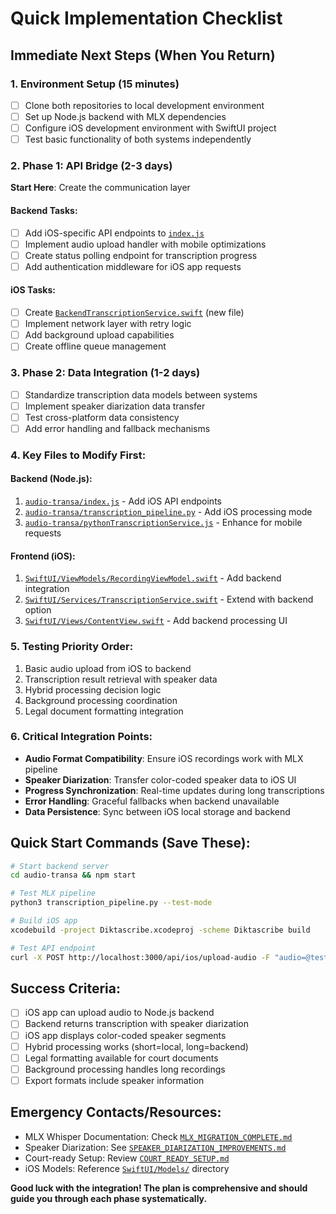 # Quick Implementation Checklist

## Immediate Next Steps (When You Return)

### 1. Environment Setup (15 minutes)
- [ ] Clone both repositories to local development environment
- [ ] Set up Node.js backend with MLX dependencies
- [ ] Configure iOS development environment with SwiftUI project
- [ ] Test basic functionality of both systems independently

### 2. Phase 1: API Bridge (2-3 days)
**Start Here**: Create the communication layer

#### Backend Tasks:
- [ ] Add iOS-specific API endpoints to [`index.js`](audio-transa/index.js:1)
- [ ] Implement audio upload handler with mobile optimizations
- [ ] Create status polling endpoint for transcription progress
- [ ] Add authentication middleware for iOS app requests

#### iOS Tasks:
- [ ] Create [`BackendTranscriptionService.swift`](tmp/diktascribe/SwiftUI/Services/BackendTranscriptionService.swift) (new file)
- [ ] Implement network layer with retry logic
- [ ] Add background upload capabilities
- [ ] Create offline queue management

### 3. Phase 2: Data Integration (1-2 days)
- [ ] Standardize transcription data models between systems
- [ ] Implement speaker diarization data transfer
- [ ] Test cross-platform data consistency
- [ ] Add error handling and fallback mechanisms

### 4. Key Files to Modify First:

#### Backend (Node.js):
1. [`audio-transa/index.js`](audio-transa/index.js:1) - Add iOS API endpoints
2. [`audio-transa/transcription_pipeline.py`](audio-transa/transcription_pipeline.py:1) - Add iOS processing mode
3. [`audio-transa/pythonTranscriptionService.js`](audio-transa/pythonTranscriptionService.js:1) - Enhance for mobile requests

#### Frontend (iOS):
1. [`SwiftUI/ViewModels/RecordingViewModel.swift`](tmp/diktascribe/SwiftUI/ViewModels/RecordingViewModel.swift:1) - Add backend integration
2. [`SwiftUI/Services/TranscriptionService.swift`](tmp/diktascribe/SwiftUI/Services/TranscriptionService.swift:1) - Extend with backend option
3. [`SwiftUI/Views/ContentView.swift`](tmp/diktascribe/SwiftUI/Views/ContentView.swift:1) - Add backend processing UI

### 5. Testing Priority Order:
1. Basic audio upload from iOS to backend
2. Transcription result retrieval with speaker data
3. Hybrid processing decision logic
4. Background processing coordination
5. Legal document formatting integration

### 6. Critical Integration Points:
- **Audio Format Compatibility**: Ensure iOS recordings work with MLX pipeline
- **Speaker Diarization**: Transfer color-coded speaker data to iOS UI
- **Progress Synchronization**: Real-time updates during long transcriptions
- **Error Handling**: Graceful fallbacks when backend unavailable
- **Data Persistence**: Sync between iOS local storage and backend

## Quick Start Commands (Save These):

```bash
# Start backend server
cd audio-transa && npm start

# Test MLX pipeline
python3 transcription_pipeline.py --test-mode

# Build iOS app
xcodebuild -project Diktascribe.xcodeproj -scheme Diktascribe build

# Test API endpoint
curl -X POST http://localhost:3000/api/ios/upload-audio -F "audio=@test.wav"
```

## Success Criteria:
- [ ] iOS app can upload audio to Node.js backend
- [ ] Backend returns transcription with speaker diarization
- [ ] iOS app displays color-coded speaker segments
- [ ] Hybrid processing works (short=local, long=backend)
- [ ] Legal formatting available for court documents
- [ ] Background processing handles long recordings
- [ ] Export formats include speaker information

## Emergency Contacts/Resources:
- MLX Whisper Documentation: Check [`MLX_MIGRATION_COMPLETE.md`](audio-transa/MLX_MIGRATION_COMPLETE.md:1)
- Speaker Diarization: See [`SPEAKER_DIARIZATION_IMPROVEMENTS.md`](audio-transa/SPEAKER_DIARIZATION_IMPROVEMENTS.md:1)
- Court-ready Setup: Review [`COURT_READY_SETUP.md`](audio-transa/COURT_READY_SETUP.md:1)
- iOS Models: Reference [`SwiftUI/Models/`](tmp/diktascribe/SwiftUI/Models/) directory

**Good luck with the integration! The plan is comprehensive and should guide you through each phase systematically.**